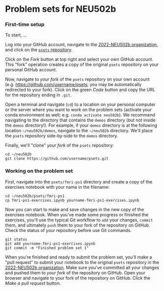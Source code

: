 # Problem sets for NEU502b

### First-time setup
To start, ...

Log into your GitHub account, navigate to the [2022-NEU502b organization](https://github.com/2022-NEU502b), and click on the [`psets` repository](https://github.com/2022-NEU502b/psets).

Click on the _Fork_ button at top right and select your own GitHub account. This "fork" operation creates a copy of the original `psets` repository on your personal GitHub account.

Now, navigate to _your fork_ of the `psets` repository on your own account (e.g. https://github.com/username/psets; you may be automatically redirected to your fork). Click on the green _Code_ button and copy the URL for the repository ending in `.git`.

Open a terminal and navigate (`cd`) to a location on your personal computer or the server where you want to work on the problem sets (activate your conda environment as well; e.g. `conda activate neu502b`). We recommend navigating to the directory that contains the `demos` directory (but not inside the `demos` directory!). For example, if your `demos` directory is at the following location `~/neu502b/demos`, navigate to the `~/neu502b` directory. We'll place the `psets` repository side-by-side to the `demos` directory.

Finally, we'll "clone" _your fork_ of the `psets` repository:
```
cd ~/neu502b
git clone https://github.com/username/psets.git
```

### Working on the problem set
First, navigate into the `psets/fmri-ps1` directory and create a copy of the exercises notebook with your name in the filename:
```
cd ~/neu502b/psets/fmri-ps1
cp fmri-ps1-exercises.ipynb yourname-fmri-ps1-exercises.ipynb
```

Now you can start to make and save changes in the new copy of the exercises notebook. When you've made some progress or finished the exercises, you'll use the typical Git workflow to `add` your changes, `commit` them, and ultimately `push` them to your fork of the repository on GitHub. Check the status of your repository before use Git commands.
```
git status
git add yourname-fmri-ps1-exercises.ipynb
git commit -m "Finished problem set 1"
```

When you're finished and ready to submit the problem set, you'll make a "pull request" to submit your notebook to the original `psets` repository in the [2022-NEU502b organization](https://github.com/2022-NEU502b). Make sure you've committed all your changes and pushed them to _your fork_ of the repository on GitHub. Open your browser and navigate to your fork of the repository on GitHub. Click the _Make a pull request_ button.
